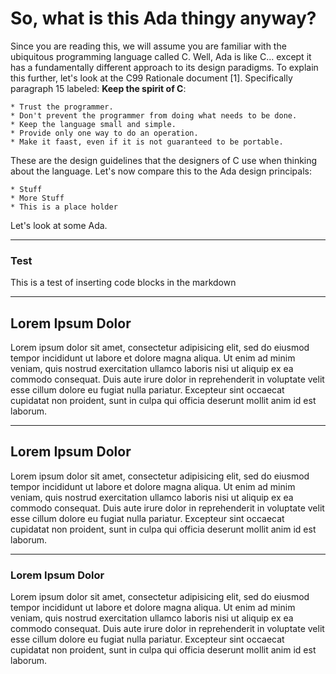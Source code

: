 # So, what is this Ada thingy anyway?

Since you are reading this, we will assume you are familiar with the ubiquitous programming language called C. Well, Ada is like C... except it has a fundamentally different approach to its design paradigms. To explain this further, let's look at the C99 Rationale document [1]. Specifically paragraph 15 labeled: **Keep the spirit of C**:

    * Trust the programmer.
    * Don't prevent the programmer from doing what needs to be done.
    * Keep the language small and simple.
    * Provide only one way to do an operation.
    * Make it faast, even if it is not guaranteed to be portable.
    
These are the design guidelines that the designers of C use when thinking about the language. Let's now compare this to the Ada design principals:

    * Stuff
    * More Stuff
    * This is a place holder
    
Let's look at some Ada.
    
---

### Test
 This is a test of inserting code blocks in the markdown 
 
 <div example_editor="Hello World"></div>
 
---

## Lorem Ipsum Dolor
Lorem ipsum dolor sit amet, consectetur adipisicing elit, sed do eiusmod tempor incididunt ut labore et dolore magna
    aliqua. Ut enim ad minim veniam, quis nostrud exercitation ullamco laboris nisi ut aliquip ex ea commodo consequat.
    Duis aute irure dolor in reprehenderit in voluptate velit esse cillum dolore eu fugiat nulla pariatur. Excepteur
    sint occaecat cupidatat non proident, sunt in culpa qui officia deserunt mollit anim id est laborum.

---

## Lorem Ipsum Dolor
Lorem ipsum dolor sit amet, consectetur adipisicing elit, sed do eiusmod tempor incididunt ut labore et dolore magna
    aliqua. Ut enim ad minim veniam, quis nostrud exercitation ullamco laboris nisi ut aliquip ex ea commodo consequat.
    Duis aute irure dolor in reprehenderit in voluptate velit esse cillum dolore eu fugiat nulla pariatur. Excepteur
    sint occaecat cupidatat non proident, sunt in culpa qui officia deserunt mollit anim id est laborum.

---

### Lorem Ipsum Dolor
Lorem ipsum dolor sit amet, consectetur adipisicing elit, sed do eiusmod tempor incididunt ut labore et dolore magna
    aliqua. Ut enim ad minim veniam, quis nostrud exercitation ullamco laboris nisi ut aliquip ex ea commodo consequat.
    Duis aute irure dolor in reprehenderit in voluptate velit esse cillum dolore eu fugiat nulla pariatur. Excepteur
    sint occaecat cupidatat non proident, sunt in culpa qui officia deserunt mollit anim id est laborum.